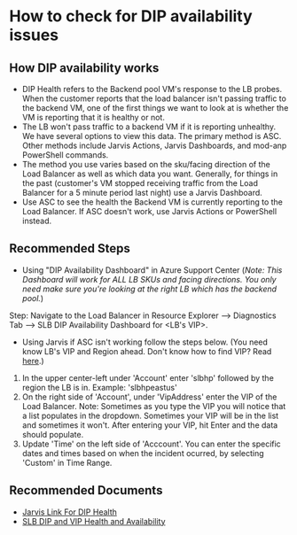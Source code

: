 ﻿<properties
	pageTitle="Check DIP Health"
	description="Check DIP Health"
	service="microsoft.network"
	resource="loadBalancers"
	authors="JRMayberry"
	ms.author="rimayber"
	displayOrder=""
	selfHelpType="TSG_Content"
	supportTopicIds="32588977"
	resourceTags=""
	productPesIds=""
	cloudEnvironments="public"
	articleId="d61f3158-322f-4a06-b323-c256a638607a"
	ownershipId="CloudNet_LoadBalancer"
/>

# How to check for DIP availability issues

## **How DIP availability works**

* DIP Health refers to the Backend pool VM's response to the LB probes. When the customer reports that the load balancer isn't passing traffic to the backend VM, one of the first things we want to look at is whether the VM is reporting that it is healthy or not.
* The LB won't pass traffic to a backend VM if it is reporting unhealthy. We have several options to view this data. The primary method is ASC. Other methods include Jarvis Actions, Jarvis Dashboards, and mod-anp PowerShell commands.
* The method you use varies based on the sku/facing direction of the Load Balancer as well as which data you want. Generally, for things in the past (customer's VM stopped receiving traffic from the Load Balancer for a 5 minute period last night) use a Jarvis Dashboard.
* Use ASC to see the health the Backend VM is currently reporting to the Load Balancer. If ASC doesn't work, use Jarvis Actions or PowerShell instead.

## **Recommended Steps**

* Using "DIP Availability Dashboard" in Azure Support Center (*Note: This Dashboard will work for ALL LB SKUs and facing directions. You only need make sure you're looking at the right LB which has the backend pool.*)

Step: Navigate to the Load Balancer in Resource Explorer --> Diagnostics Tab --> SLB DIP Availability Dashboard for <LB's VIP>.
* Using Jarvis if ASC isn't working follow the steps below. (You need know LB's VIP and Region ahead. Don't know how to find VIP? Read [here](https://supportability.visualstudio.com/AzureNetworking/_wiki/wikis/Wiki/139169/SLB-DIP-and-VIP-Health-and-Availability?anchor=**how-to-find-lb-vip**).)
1. In the upper center-left under 'Account' enter 'slbhp' followed by the region the LB is in. Example: 'slbhpeastus'
2. On the right side of 'Account', under 'VipAddress' enter the VIP of the Load Balancer. Note: Sometimes as you type the VIP you will notice that a list populates in the dropdown. Sometimes your VIP will be in the list and sometimes it won't. After entering your VIP, hit Enter and the data should populate.
3. Update 'Time' on the left side of 'Acccount'. You can enter the specific dates and times based on when the incident ocurred, by selecting 'Custom' in Time Range. 

## **Recommended Documents**

* [Jarvis Link For DIP Health](https://jarvis-west.dc.ad.msft.net/dashboard/share/62D0DDB4?overrides=%5B{%22query%22:%22//dataSources%22,%22key%22:%22account%22,%22replacement%22:%22slbhpeastus%22},{%22query%22:%22//*%5Bid='VipPort'%5D%22,%22key%22:%22value%22,%22replacement%22:%22%22},{%22query%22:%22//*%5Bid='DipPort'%5D%22,%22key%22:%22value%22,%22replacement%22:%22%22},{%22query%22:%22//*%5Bid='VipAddress'%5D%22,%22key%22:%22value%22,%22replacement%22:%22100.120.50.37%22}%5D%20)
* [SLB DIP and VIP Health and Availability](https://supportability.visualstudio.com/AzureNetworking/_wiki/wikis/Wiki/139169/SLB-DIP-and-VIP-Health-and-Availability)
